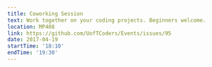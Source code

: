 ```yaml
---
title: Coworking Session
text: Work together on your coding projects. Beginners welcome.
location: MP408
link: https://github.com/UofTCoders/Events/issues/95
date: 2017-04-19
startTime: '18:10'
endTime: '19:30'
---
```

